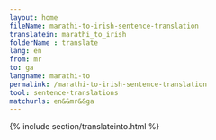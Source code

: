 ```yaml
---
layout: home
fileName: marathi-to-irish-sentence-translation
translatein: marathi_to_irish
folderName : translate
lang: en
from: mr
to: ga
langname: marathi-to
permalink: /marathi-to-irish-sentence-translation
tool: sentence-translations
matchurls: en&&mr&&ga
---
```

{% include section/translateinto.html %}
